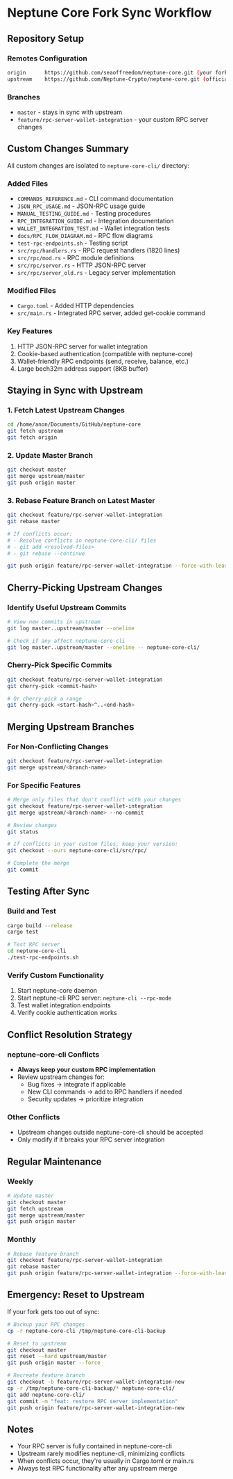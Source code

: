 # Neptune Core Fork Sync Workflow

## Repository Setup

### Remotes Configuration

```bash
origin      https://github.com/seaoffreedom/neptune-core.git (your fork)
upstream    https://github.com/Neptune-Crypto/neptune-core.git (official repo)
```

### Branches

- `master` - stays in sync with upstream
- `feature/rpc-server-wallet-integration` - your custom RPC server changes

## Custom Changes Summary

All custom changes are isolated to `neptune-core-cli/` directory:

### Added Files

- `COMMANDS_REFERENCE.md` - CLI command documentation
- `JSON_RPC_USAGE.md` - JSON-RPC usage guide
- `MANUAL_TESTING_GUIDE.md` - Testing procedures
- `RPC_INTEGRATION_GUIDE.md` - Integration documentation
- `WALLET_INTEGRATION_TEST.md` - Wallet integration tests
- `docs/RPC_FLOW_DIAGRAM.md` - RPC flow diagrams
- `test-rpc-endpoints.sh` - Testing script
- `src/rpc/handlers.rs` - RPC request handlers (1820 lines)
- `src/rpc/mod.rs` - RPC module definitions
- `src/rpc/server.rs` - HTTP JSON-RPC server
- `src/rpc/server_old.rs` - Legacy server implementation

### Modified Files

- `Cargo.toml` - Added HTTP dependencies
- `src/main.rs` - Integrated RPC server, added get-cookie command

### Key Features

1. HTTP JSON-RPC server for wallet integration
2. Cookie-based authentication (compatible with neptune-core)
3. Wallet-friendly RPC endpoints (send, receive, balance, etc.)
4. Large bech32m address support (8KB buffer)

## Staying in Sync with Upstream

### 1. Fetch Latest Upstream Changes

```bash
cd /home/anon/Documents/GitHub/neptune-core
git fetch upstream
git fetch origin
```

### 2. Update Master Branch

```bash
git checkout master
git merge upstream/master
git push origin master
```

### 3. Rebase Feature Branch on Latest Master

```bash
git checkout feature/rpc-server-wallet-integration
git rebase master

# If conflicts occur:
# - Resolve conflicts in neptune-core-cli/ files
# - git add <resolved-files>
# - git rebase --continue

git push origin feature/rpc-server-wallet-integration --force-with-lease
```

## Cherry-Picking Upstream Changes

### Identify Useful Upstream Commits

```bash
# View new commits in upstream
git log master..upstream/master --oneline

# Check if any affect neptune-core-cli
git log master..upstream/master --oneline -- neptune-core-cli/
```

### Cherry-Pick Specific Commits

```bash
git checkout feature/rpc-server-wallet-integration
git cherry-pick <commit-hash>

# Or cherry-pick a range
git cherry-pick <start-hash>^..<end-hash>
```

## Merging Upstream Branches

### For Non-Conflicting Changes

```bash
git checkout feature/rpc-server-wallet-integration
git merge upstream/<branch-name>
```

### For Specific Features

```bash
# Merge only files that don't conflict with your changes
git checkout feature/rpc-server-wallet-integration
git merge upstream/<branch-name> --no-commit

# Review changes
git status

# If conflicts in your custom files, keep your version:
git checkout --ours neptune-core-cli/src/rpc/

# Complete the merge
git commit
```

## Testing After Sync

### Build and Test

```bash
cargo build --release
cargo test

# Test RPC server
cd neptune-core-cli
./test-rpc-endpoints.sh
```

### Verify Custom Functionality

1. Start neptune-core daemon
2. Start neptune-cli RPC server: `neptune-cli --rpc-mode`
3. Test wallet integration endpoints
4. Verify cookie authentication works

## Conflict Resolution Strategy

### neptune-core-cli Conflicts

- **Always keep your custom RPC implementation**
- Review upstream changes for:
  - Bug fixes → integrate if applicable
  - New CLI commands → add to RPC handlers if needed
  - Security updates → prioritize integration

### Other Conflicts

- Upstream changes outside neptune-core-cli should be accepted
- Only modify if it breaks your RPC server integration

## Regular Maintenance

### Weekly

```bash
# Update master
git checkout master
git fetch upstream
git merge upstream/master
git push origin master
```

### Monthly

```bash
# Rebase feature branch
git checkout feature/rpc-server-wallet-integration
git rebase master
git push origin feature/rpc-server-wallet-integration --force-with-lease
```

## Emergency: Reset to Upstream

If your fork gets too out of sync:

```bash
# Backup your RPC changes
cp -r neptune-core-cli /tmp/neptune-core-cli-backup

# Reset to upstream
git checkout master
git reset --hard upstream/master
git push origin master --force

# Recreate feature branch
git checkout -b feature/rpc-server-wallet-integration-new
cp -r /tmp/neptune-core-cli-backup/* neptune-core-cli/
git add neptune-core-cli/
git commit -m "feat: restore RPC server implementation"
git push origin feature/rpc-server-wallet-integration-new
```

## Notes

- Your RPC server is fully contained in neptune-core-cli
- Upstream rarely modifies neptune-cli, minimizing conflicts
- When conflicts occur, they're usually in Cargo.toml or main.rs
- Always test RPC functionality after any upstream merge
